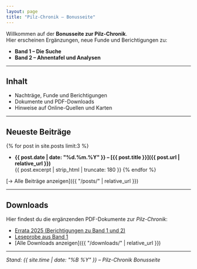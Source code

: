 ```yaml
---
layout: page
title: "Pilz-Chronik – Bonusseite"
---
```


Willkommen auf der **Bonusseite zur Pilz-Chronik**.  
Hier erscheinen Ergänzungen, neue Funde und Berichtigungen zu:

- **Band 1 – Die Suche**  
- **Band 2 – Ahnentafel und Analysen**

---

## Inhalt

- Nachträge, Funde und Berichtigungen  
- Dokumente und PDF-Downloads  
- Hinweise auf Online-Quellen und Karten

---

## Neueste Beiträge

{% for post in site.posts limit:3 %}
- **{{ post.date | date: "%d.%m.%Y" }} – [{{ post.title }}]({{ post.url | relative_url }})**  
  {{ post.excerpt | strip_html | truncate: 180 }}
{% endfor %}

[→ Alle Beiträge anzeigen]({{ "/posts/" | relative_url }})

---

## Downloads

Hier findest du die ergänzenden PDF-Dokumente zur *Pilz-Chronik*:

- [Errata 2025 (Berichtigungen zu Band 1 und 2)](/assets/pdf/Errata_2025.pdf)
- [Leseprobe aus Band 1](/assets/pdf/Pilz-Chronik_Band1_Leseprobe.pdf)
- [Alle Downloads anzeigen]({{ "/downloads/" | relative_url }})

---

*Stand: {{ site.time | date: "%B %Y" }} – Pilz-Chronik Bonusseite*
